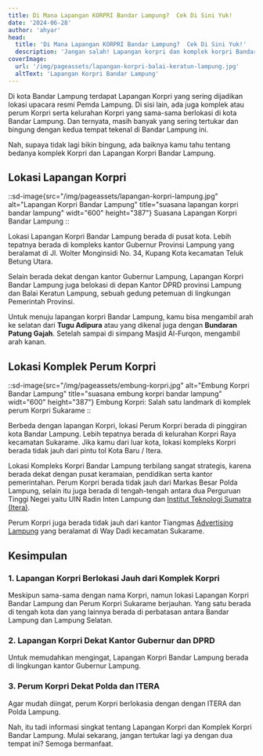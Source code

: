 ```yaml
---
title: Di Mana Lapangan KORPRI Bandar Lampung?  Cek Di Sini Yuk!
date: '2024-06-28'
author: 'ahyar'
head:
  title: 'Di Mana Lapangan KORPRI Bandar Lampung?  Cek Di Sini Yuk!'
  description: 'Jangan salah! Lapangan korpri dan komplek korpri Bandar Lampung itu beda lokasi lho! Yuk simak selengkapnya di sini'
coverImage:
  url: '/img/pageassets/lapangan-korpri-balai-keratun-lampung.jpg'
  altText: 'Lapangan Korpri Bandar Lampung'
---
```

Di kota Bandar Lampung terdapat Lapangan Korpri yang sering dijadikan lokasi upacara resmi Pemda Lampung.  Di sisi lain, ada juga komplek atau perum Korpri serta kelurahan Korpri yang sama-sama berlokasi di kota Bandar Lampung.  Dan ternyata, masih banyak yang sering tertukar dan bingung dengan kedua tempat tekenal di Bandar Lampung ini.

Nah, supaya tidak lagi bikin bingung, ada baiknya kamu tahu tentang bedanya komplek Korpri dan Lapangan Korpri Bandar Lampung.

## Lokasi Lapangan Korpri

::sd-image{src="/img/pageassets/lapangan-korpri-lampung.jpg" alt="Lapangan Korpri Bandar Lampung" title="suasana lapangan korpri bandar lampung" widt="600" height="387"}
Suasana Lapangan Korpri Bandar Lampung
::

Lokasi Lapangan Korpri Bandar Lampung berada di pusat kota.  Lebih tepatnya berada di kompleks kantor Gubernur Provinsi Lampung yang beralamat di Jl. Wolter Monginsidi No. 34, Kupang Kota kecamatan Teluk Betung Utara.

Selain berada dekat dengan kantor Gubernur Lampung, Lapangan Korpri Bandar Lampung juga belokasi di depan Kantor DPRD provinsi Lampung dan Balai Keratun Lampung, sebuah gedung petemuan di lingkungan Pemerintah Provinsi.

Untuk menuju lapangan korpri Bandar Lampung, kamu bisa mengambil arah ke selatan dari **Tugu Adipura** atau yang dikenal juga dengan **Bundaran Patung Gajah**.  Setelah sampai di simpang Masjid Al-Furqon, mengambil arah kanan.

## Lokasi Komplek Perum Korpri
::sd-image{src="/img/pageassets/embung-korpri.jpg" alt="Embung Korpri Bandar Lampung" title="suasana embung korpri bandar lampung" widt="600" height="387"}
Embung Korpri: Salah satu landmark di komplek perum Korpri Sukarame
::

Berbeda dengan lapangan Korpri, lokasi Perum Korpri berada di pinggiran kota Bandar Lampung.  Lebih tepatnya berada di kelurahan Korpri Raya kecamatan Sukarame.  Jika kamu dari luar kota, lokasi kompleks Korpri berada tidak jauh dari pintu tol Kota Baru / Itera.

Lokasi Kompleks Korpri Bandar Lampung terbilang sangat strategis, karena berada dekat dengan pusat keramaian, pendidikan serta kantor pemerintahan.  Perum Korpri berada tidak jauh dari Markas Besar Polda Lampung, selain itu juga berada di tengah-tengah antara dua Perguruan Tinggi Negei yaitu UIN Radin Inten Lampung dan [Institut Teknologi Sumatra (Itera)](/artikel/mengenal-itera-lampung/).

Perum Korpri juga berada tidak jauh dari kantor Tiangmas [Advertising Lampung](/) yang beralamat di Way Dadi kecamatan Sukarame.

## Kesimpulan

### 1. Lapangan Korpri Berlokasi Jauh dari Komplek Korpri
Meskipun sama-sama dengan nama Korpri, namun lokasi Lapangan Korpri Bandar Lampung dan Perum Korpri Sukarame berjauhan.  Yang satu berada di tengah kota dan yang lainnya berada di perbatasan antara Bandar Lampung dan Lampung Selatan.

### 2. Lapangan Korpri Dekat Kantor Gubernur dan DPRD

Untuk memudahkan mengingat, Lapangan Korpri Bandar Lampung berada di lingkungan kantor Gubernur Lampung.

### 3. Perum Korpri Dekat Polda dan ITERA

Agar mudah diingat, perum Korpri berlokasia dengan dengan ITERA dan Polda Lampung.

Nah, itu tadi informasi singkat tentang Lapangan Korpri dan Komplek Korpri Bandar Lampung.  Mulai sekarang, jangan tertukar lagi ya dengan dua tempat ini? Semoga bermanfaat.